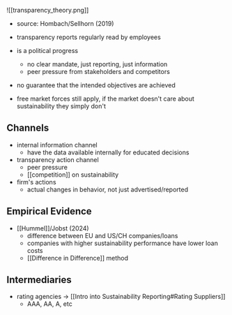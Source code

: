  ![[transparency_theory.png]]
- source: Hombach/Sellhorn (2019)

- transparency reports regularly read by employees 

- is a political progress
	- no clear mandate, just reporting, just information
	- peer pressure from stakeholders and competitors
- no guarantee that the intended objectives are achieved
- free market forces still apply, if the market doesn't care about sustainability they simply don't

## Channels
- internal information channel
	- have the data available internally for educated decisions
- transparency action channel
	- peer pressure
	- [[competition]] on sustainability
- firm's actions
	- actual changes in behavior, not just advertised/reported

## Empirical Evidence
- [[Hummel]]/Jobst (2024)
	- difference between EU and US/CH companies/loans
	- companies with higher sustainability performance have lower loan costs
	- [[Difference in Difference]] method

## Intermediaries
 - rating agencies -> [[Intro into Sustainability Reporting#Rating Suppliers]]
	 - AAA, AA, A, etc 